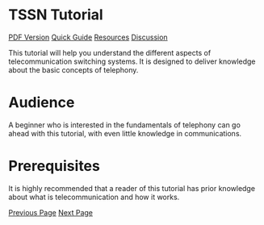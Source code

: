# TSSN Tutorial
[PDF Version](../telecommunication_switching_systems_and_networks/telecommunication_switching_systems_and_networks_pdf_version.md)
[Quick Guide](../telecommunication_switching_systems_and_networks/telecommunication_switching_systems_and_networks_quick_guide.md)
[Resources](../telecommunication_switching_systems_and_networks/telecommunication_switching_systems_and_networks_useful_resources.md)
[Discussion](../telecommunication_switching_systems_and_networks/telecommunication_switching_systems_and_networks_discussion.md)

This tutorial will help you understand the different aspects of telecommunication switching systems. It is designed to deliver knowledge about the basic concepts of telephony.

# Audience
A beginner who is interested in the fundamentals of telephony can go ahead with this tutorial, with even little knowledge in communications.

# Prerequisites
It is highly recommended that a reader of this tutorial has prior knowledge about what is telecommunication and how it works.


[Previous Page](../telecommunication_switching_systems_and_networks/index.md) [Next Page](../telecommunication_switching_systems_and_networks/telecommunication_switching_systems_and_networks_introduction.md) 
